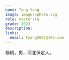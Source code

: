 ```yaml
---
name: Tong Yang
image: images/photo.svg
role: masterstu
grade: 2023
description: 
links:
  email: tyang2001@163.com
---
```


杨桐，男，河北保定人。